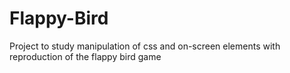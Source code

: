 # Flappy-Bird
Project to study manipulation of css and on-screen elements with reproduction of the flappy bird game
